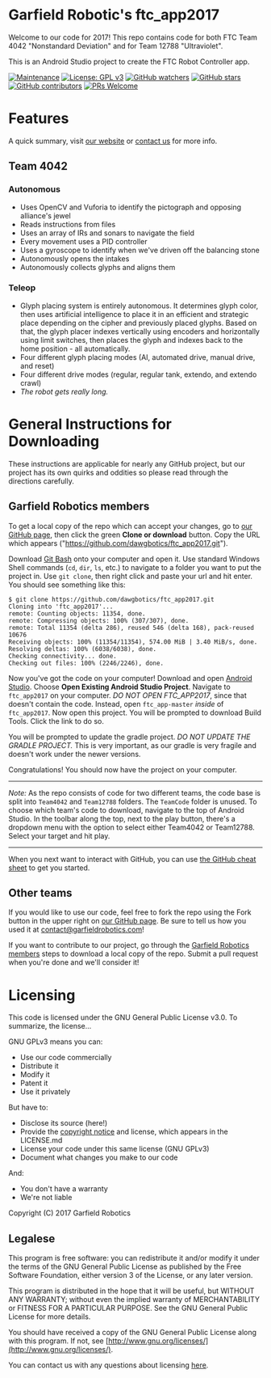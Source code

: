 
# Garfield Robotic's ftc_app2017

Welcome to our code for 2017! This repo contains code for both FTC Team 4042 "Nonstandard Deviation" and for Team 12788 "Ultraviolet".

This is an Android Studio project to create the FTC Robot Controller app.

[![Maintenance](https://img.shields.io/badge/Maintained%3F-yes-green.svg)](https://github.com/dawgbotics/ftc_app2017/graphs/commit-activity)
[![License: GPL v3](https://img.shields.io/badge/License-GPL%20v3-blue.svg)](https://www.gnu.org/licenses/gpl-3.0)
[![GitHub watchers](https://img.shields.io/github/watchers/dawgbotics/ftc_app2017.svg?style=social&label=Watch&maxAge=2592000)](https://github.com/dawgbotics/ftc_app2017/watchers) 
[![GitHub stars](https://img.shields.io/github/stars/dawgbotics/ftc_app2017.svg?style=social&label=Star&maxAge=2592000)](https://github.com/dawgbotics/ftc_app2017/stargazers)
[![GitHub contributors](https://img.shields.io/github/contributors/dawgbotics/ftc_app2017.svg)](https://github.com/dawgbotics/ftc_app2017/graphs/contributors)
[![PRs Welcome](https://img.shields.io/badge/PRs-welcome-brightgreen.svg?style=flat-square)](https://github.com/dawgbotics/ftc_app2017/pulls)

# Features

A quick summary, visit [our website](http://garfieldrobotics.com/) or [contact us](mailto:contact@garfieldrobotics.com) for more info.

## Team 4042

### Autonomous

 - Uses OpenCV and Vuforia to identify the pictograph and opposing alliance's jewel
 - Reads instructions from files
 - Uses an array of IRs and sonars to navigate the field
 - Every movement uses a PID controller
 - Uses a gyroscope to identify when we've driven off the balancing stone
 - Autonomously opens the intakes
 - Autonomously collects glyphs and aligns them

### Teleop
- Glyph placing system is entirely autonomous. It determines glyph color, then uses artificial intelligence to place it in an efficient and strategic place depending on the cipher and previously placed glyphs. Based on that, the glyph placer indexes vertically using encoders and horizontally using limit switches, then places the glyph and indexes back to the home position - all automatically.
- Four different glyph placing modes (AI, automated drive, manual drive, and reset)
- Four different drive modes (regular, regular tank, extendo, and extendo crawl)
- _The robot gets really long._

# General Instructions for Downloading

These instructions are applicable for nearly any GitHub project, but our project has its own quirks and oddities so please read through the directions carefully.

## Garfield Robotics members

To get a local copy of the repo which can accept your changes, go to [our GitHub page](https://github.com/dawgbotics/ftc_app2017), then click the green **Clone or download** button. Copy the URL which appears ("https://github.com/dawgbotics/ftc_app2017.git").

Download [Git Bash](http://gitforwindows.org/) onto your computer and open it. Use standard Windows Shell commands (`cd`, `dir`, `ls`, etc.) to navigate to a folder you want to put the project in. Use `git clone`, then right click and paste your url and hit enter. You should see something like this:
```
$ git clone https://github.com/dawgbotics/ftc_app2017.git
Cloning into 'ftc_app2017'...
remote: Counting objects: 11354, done.
remote: Compressing objects: 100% (307/307), done.
remote: Total 11354 (delta 286), reused 546 (delta 168), pack-reused 10676
Receiving objects: 100% (11354/11354), 574.00 MiB | 3.40 MiB/s, done.
Resolving deltas: 100% (6038/6038), done.
Checking connectivity... done.
Checking out files: 100% (2246/2246), done.
```
Now you've got the code on your computer! Download and open [Android Studio](https://developer.android.com/studio/index.html). Choose **Open Existing Android Studio Project**. Navigate to `ftc_app2017` on your computer. _DO NOT OPEN FTC_APP2017_, since that doesn't contain the code. Instead, open `ftc_app-master` _inside_ of `ftc_app2017`. Now open this project. You will be prompted to download Build Tools. Click the link to do so.

You will be prompted to update the gradle project. _DO NOT UPDATE THE GRADLE PROJECT._ This is very important, as our gradle is very fragile and doesn't work under the newer versions.

Congratulations! You should now have the project on your computer.

***
_Note:_ As the repo consists of code for two different teams, the code base is split into `Team4042` and `Team12788` folders. The `TeamCode` folder is unused. To choose which team's code to download, navigate to the top of Android Studio. In the toolbar along the top, next to the play button, there's a dropdown menu with the option to select either Team4042 or Team12788. Select your target and hit play.

***

When you next want to interact with GitHub, you can use [the GitHub cheat sheet](https://drive.google.com/file/d/1HvLFKy5sd9aXeU-pLuVbgeNDCWMS_gs4/view?usp=sharing) to get you started.

## Other teams

If you would like to use our code, feel free to fork the repo using the Fork button in the upper right on [our GitHub page](https://github.com/dawgbotics/ftc_app2017). Be sure to tell us how you used it at [contact@garfieldrobotics.com](mailto:contact@garfieldrobotics.com)!

If you want to contribute to our project, go through the [Garfield Robotics members](#garfield-robotics-members) steps to download a local copy of the repo. Submit a pull request when you're done and we'll consider it!

# Licensing

This code is licensed under the GNU General Public License v3.0. To summarize, the license...

GNU GPLv3 means you can:
- Use our code commercially
- Distribute it
- Modify it
- Patent it
- Use it privately

But have to:
- Disclose its source (here!)
- Provide the [copyright notice](#legalese) and license, which appears in the LICENSE.md
- License your code under this same license (GNU GPLv3)
- Document what changes you make to our code

And:
- You don't have a warranty
- We're not liable

Copyright (C) 2017 Garfield Robotics

## Legalese

This program is free software: you can redistribute it and/or modify it under the terms of the GNU General Public License as published by the Free Software Foundation, either version 3 of the License, or any later version.

This program is distributed in the hope that it will be useful, but WITHOUT ANY WARRANTY; without even the implied warranty of MERCHANTABILITY or FITNESS FOR A PARTICULAR PURPOSE.  See the GNU General Public License for more details.

You should have received a copy of the GNU General Public License along with this program.  If not, see [http://www.gnu.org/licenses/](http://www.gnu.org/licenses/).

You can contact us with any questions about licensing [here](mailto:contact@garfieldrobotics.com).